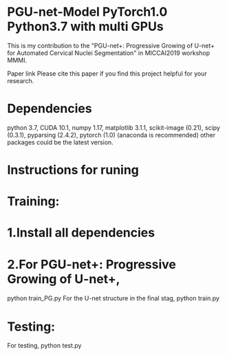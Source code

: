 # PGU-net-Model PyTorch1.0 Python3.7 with multi GPUs

This is my contribution to the "PGU-net+: Progressive Growing of U-net+ for Automated Cervical Nuclei Segmentation" in MICCAI2019 workshop MMMI.

Paper link
 Please cite this paper if you find this project helpful for your research.

# Dependencies

python 3.7, CUDA 10.1, numpy 1.17, matplotlib 3.1.1, scikit-image (0.21), scipy (0.3.1), pyparsing (2.4.2), pytorch (1.0) (anaconda is recommended)
other packages could be the latest version.

# Instructions for runing

# Training:

# 1.Install all dependencies

# 2.For PGU-net+: Progressive Growing of U-net+,
python train_PG.py
For the U-net structure in the ﬁnal stag,
python train.py

# Testing:
For testing,
python test.py
